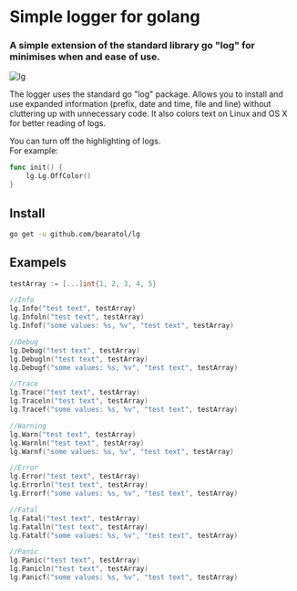 # Simple logger for golang

### A simple extension of the standard library go "log" for minimises when and ease of use.

![lg](https://user-images.githubusercontent.com/54537638/130920979-8300b657-b953-4671-a567-584fac97f747.png)

<p>
The logger uses the standard go "log" package. Allows you to install and use expanded information (prefix, date and time, file and line) without cluttering up with unnecessary code. It also colors text on Linux and OS X for better reading of logs.
</p>

<p>
You can turn off the highlighting of logs. <br>
For example: <br>

```go
func init() {
    lg.Lg.OffColor()
}
```
</p>

## Install

```bash
go get -u github.com/bearatol/lg
```

## Exampels

```go
testArray := [...]int{1, 2, 3, 4, 5}

//Info
lg.Info("test text", testArray)
lg.Infoln("test text", testArray)
lg.Infof("some values: %s, %v", "test text", testArray)

//Debug
lg.Debug("test text", testArray)
lg.Debugln("test text", testArray)
lg.Debugf("some values: %s, %v", "test text", testArray)

//Trace
lg.Trace("test text", testArray)
lg.Traceln("test text", testArray)
lg.Tracef("some values: %s, %v", "test text", testArray)

//Warning
lg.Warn("test text", testArray)
lg.Warnln("test text", testArray)
lg.Warnf("some values: %s, %v", "test text", testArray)

//Error
lg.Error("test text", testArray)
lg.Errorln("test text", testArray)
lg.Errorf("some values: %s, %v", "test text", testArray)

//Fatal
lg.Fatal("test text", testArray)
lg.Fatalln("test text", testArray)
lg.Fatalf("some values: %s, %v", "test text", testArray)

//Panic
lg.Panic("test text", testArray)
lg.Panicln("test text", testArray)
lg.Panicf("some values: %s, %v", "test text", testArray)
```
